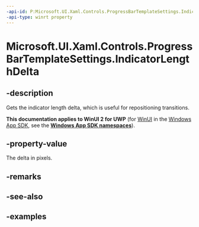 ```yaml
---
-api-id: P:Microsoft.UI.Xaml.Controls.ProgressBarTemplateSettings.IndicatorLengthDelta
-api-type: winrt property
---
```


# Microsoft.UI.Xaml.Controls.ProgressBarTemplateSettings.IndicatorLengthDelta

<!--
public double IndicatorLengthDelta { get; set; }
-->

## -description

Gets the indicator length delta, which is useful for repositioning transitions.

**This documentation applies to WinUI 2 for UWP** (for [WinUI](/windows/apps/winui/winui3/) in the [Windows App SDK](/windows/apps/windows-app-sdk/), see the **[Windows App SDK namespaces](/windows/windows-app-sdk/api/winrt/)**).

## -property-value

The delta in pixels.

## -remarks

## -see-also

## -examples

